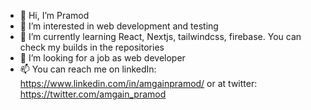 - 👋 Hi, I’m Pramod
- 👀 I’m interested in web development and testing
- 🌱 I’m currently learning React, Nextjs, tailwindcss, firebase. You can check my builds in the repositories
- 💞️ I’m looking for a job as web developer
- 📫 You can reach me on linkedIn: https://www.linkedin.com/in/amgainpramod/ or at twitter: https://twitter.com/amgain_pramod

<!---
amgainpramod/amgainpramod is a ✨ special ✨ repository because its `README.md` (this file) appears on your GitHub profile.
You can click the Preview link to take a look at your changes.
--->
